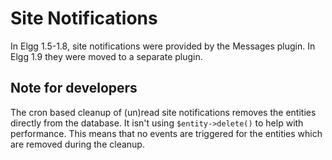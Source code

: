 # Site Notifications

In Elgg 1.5-1.8, site notifications were provided by the Messages plugin. In Elgg
1.9 they were moved to a separate plugin.

## Note for developers

The cron based cleanup of (un)read site notifications removes the entities directly from the database.
It isn't using ``$entity->delete()`` to help with performance. This means that no events are triggered for 
the entities which are removed during the cleanup.
